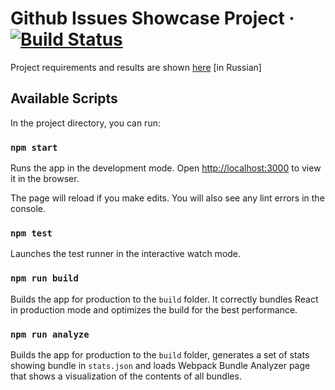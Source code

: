 # Github Issues Showcase Project &middot; [![Build Status](https://travis-ci.org/SparkCode/github_issues.svg?branch=master)](https://travis-ci.org/SparkCode/github_issues)

Project requirements and results are shown [here](https://docs.google.com/document/d/1L-NnGejRccR9VsdCj1EIx12yMtPcJ3PwWATbIXRWYBg) [in Russian]

## Available Scripts

In the project directory, you can run:

### `npm start`

Runs the app in the development mode.
Open [http://localhost:3000](http://localhost:3000) to view it in the browser.

The page will reload if you make edits.
You will also see any lint errors in the console.

### `npm test`

Launches the test runner in the interactive watch mode.<br>

### `npm run build`

Builds the app for production to the `build` folder.
It correctly bundles React in production mode and optimizes the build for the best performance.

### `npm run analyze`

Builds the app for production to the `build` folder, generates a set of stats showing bundle in `stats.json` and loads Webpack Bundle Analyzer page that shows a visualization of the contents of all bundles.
